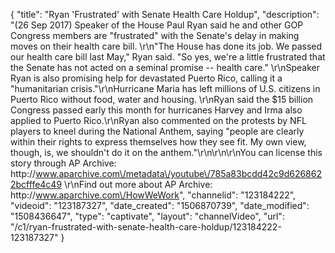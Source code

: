 {
    "title": "Ryan 'Frustrated' with Senate Health Care Holdup",
    "description": "(26 Sep 2017) Speaker of the House Paul Ryan said he and other GOP Congress members are \"frustrated\" with the Senate's delay in making moves on their health care bill. \r\n\"The House has done its job. We passed our health care bill last May,\" Ryan said. \"So yes, we're a little frustrated that the Senate has not acted on a seminal promise -- health care.\" \r\nSpeaker Ryan is also promising help for devastated Puerto Rico, calling it a \"humanitarian crisis.\"\r\nHurricane Maria has left millions of U.S. citizens in Puerto Rico without food, water and housing. \r\nRyan said the $15 billion Congress passed early this month for hurricanes Harvey and Irma also applied to Puerto Rico.\r\nRyan also commented on the protests by NFL players to kneel during the National Anthem, saying \"people are clearly within their rights to express themselves how they see fit. My own view, though, is, we shouldn't do it on the anthem.\"\r\n\r\n\r\nYou can license this story through AP Archive: http:\/\/www.aparchive.com\/metadata\/youtube\/785a83bcdd42c9d6268622bcfffe4c49 \r\nFind out more about AP Archive: http:\/\/www.aparchive.com\/HowWeWork",
    "channelid": "123184222",
    "videoid": "123187327",
    "date_created": "1506870739",
    "date_modified": "1508436647",
    "type": "captivate",
    "layout": "channelVideo",
    "url": "\/c1\/ryan-frustrated-with-senate-health-care-holdup\/123184222-123187327"
}